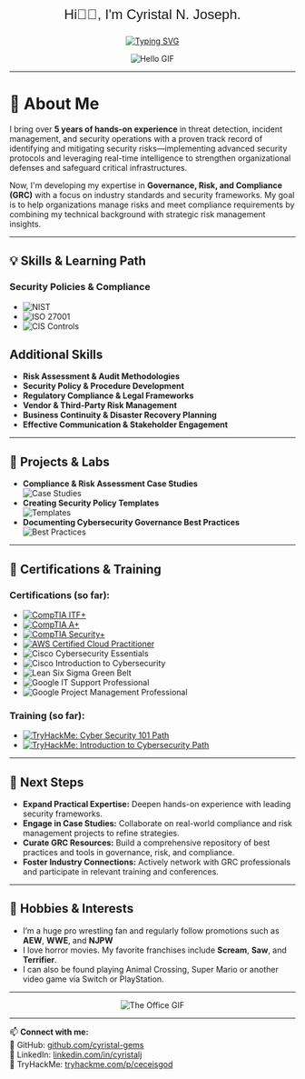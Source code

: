 <div align="center">
  <p style="font-size: 24px; font-family: Arial, sans-serif;">Hi👋🏽, I'm Cyristal N. Joseph.</p>
  
  [![Typing SVG](https://readme-typing-svg.herokuapp.com?font=Fira+Code&weight=600&size=25&duration=3000&pause=1000&color=66CCFF&center=true&vCenter=true&width=700&lines=GRC+Analyst+in+Training;Security+Policy+%26+Risk+Management+Enthusiast)](https://github.com/cyristal-gems)
</div>

<div align="center">
  <img src="https://media.giphy.com/media/ASd0Ukj0y3qMM/giphy.gif" alt="Hello GIF" style="max-width:100%; height:auto;">
</div>

<hr>

# 📌 About Me
I bring over **5 years of hands-on experience** in threat detection, incident management, and security operations with a proven track record of identifying and mitigating security risks—implementing advanced security protocols and leveraging real-time intelligence to strengthen organizational defenses and safeguard critical infrastructures. 

Now, I'm developing my expertise in **Governance, Risk, and Compliance (GRC)** with a focus on industry standards and security frameworks. My goal is to help organizations manage risks and meet compliance requirements by combining my technical background with strategic risk management insights.

---

## 💡 Skills & Learning Path

### Security Policies & Compliance
- ![NIST](https://img.shields.io/badge/NIST-Framework-blue)  
- ![ISO 27001](https://img.shields.io/badge/ISO27001-Standard-brightgreen)  
- ![CIS Controls](https://img.shields.io/badge/CIS_Controls-blueviolet)

## Additional Skills
- **Risk Assessment & Audit Methodologies**
- **Security Policy & Procedure Development**
- **Regulatory Compliance & Legal Frameworks**
- **Vendor & Third-Party Risk Management**
- **Business Continuity & Disaster Recovery Planning**
- **Effective Communication & Stakeholder Engagement**

---

## 📂 Projects & Labs
- **Compliance & Risk Assessment Case Studies**  
  ![Case Studies](https://img.shields.io/badge/Case_Studies-Documentation-orange)
- **Creating Security Policy Templates**  
  ![Templates](https://img.shields.io/badge/Templates-Standard-blue)
- **Documenting Cybersecurity Governance Best Practices**  
  ![Best Practices](https://img.shields.io/badge/Best_Practices-Governance-green)

---

## 📜 Certifications & Training

### Certifications (so far):
- [![CompTIA ITF+](https://img.shields.io/badge/CompTIA-ITF%2B-blue?style=for-the-badge&logo=compTIA&logoColor=white)](https://www.comptia.org/)
- [![CompTIA A+](https://img.shields.io/badge/CompTIA-A%2B-blue?style=for-the-badge&logo=compTIA&logoColor=white)](https://www.comptia.org/)
- [![CompTIA Security+](https://img.shields.io/badge/CompTIA-Security%2B-blue?style=for-the-badge&logo=compTIA&logoColor=white)](https://www.comptia.org/)
- [![AWS Certified Cloud Practitioner](https://img.shields.io/badge/AWS-Certified%20Cloud%20Practitioner-232F3E?style=for-the-badge&logo=amazon-aws&logoColor=white)](https://aws.amazon.com/certification/certified-cloud-practitioner/)
- ![Cisco Cybersecurity Essentials](https://img.shields.io/badge/Cisco-Cybersecurity%20Essentials-blue?style=for-the-badge)  
- ![Cisco Introduction to Cybersecurity](https://img.shields.io/badge/Cisco-Introduction%20to%20Cybersecurity-blue?style=for-the-badge)  
- ![Lean Six Sigma Green Belt](https://img.shields.io/badge/Lean%20Six%20Sigma-Green%20Belt-green?style=for-the-badge)
- ![Google IT Support Professional](https://img.shields.io/badge/Google-IT%20Support%20Professional-red?style=for-the-badge)
- ![Google Project Management Professional](https://img.shields.io/badge/Google-Project%20Management%20Professional-red?style=for-the-badge)

### Training (so far):
- [![TryHackMe: Cyber Security 101 Path](https://img.shields.io/badge/TryHackMe-Cyber%20Security%20101-blue?style=for-the-badge)](https://tryhackme.com/)
- [![TryHackMe: Introduction to Cybersecurity Path](https://img.shields.io/badge/TryHackMe-Introduction%20to%20Cybersecurity-blue?style=for-the-badge)](https://tryhackme.com/)

---

## 🚀 Next Steps
- **Expand Practical Expertise:** Deepen hands-on experience with leading security frameworks.
- **Engage in Case Studies:** Collaborate on real-world compliance and risk management projects to refine strategies.
- **Curate GRC Resources:** Build a comprehensive repository of best practices and tools in governance, risk, and compliance.
- **Foster Industry Connections:** Actively network with GRC professionals and participate in relevant training and conferences.

---

## 🎉 Hobbies & Interests 
- I’m a huge pro wrestling fan and regularly follow promotions such as **AEW**, **WWE**, and **NJPW**
- I love horror movies. My favorite franchises include **Scream**, **Saw**, and **Terrifier**.
- I can also be found playing Animal Crossing, Super Mario or another video game via Switch or PlayStation.

---

<div align="center">
  <img src="https://media.giphy.com/media/l0MYt5jPR6QX5pnqM/giphy.gif" alt="The Office GIF" style="max-width:100%; height:auto;">
</div>

---

📫 **Connect with me:**  
🔗 GitHub: [github.com/cyristal-gems](https://github.com/cyristal-gems)  
💼 LinkedIn: [linkedin.com/in/cyristalj](https://linkedin.com/in/cyristalj)  
🔰 TryHackMe: [tryhackme.com/p/ceceisgod](https://tryhackme.com/p/ceceisgod)
